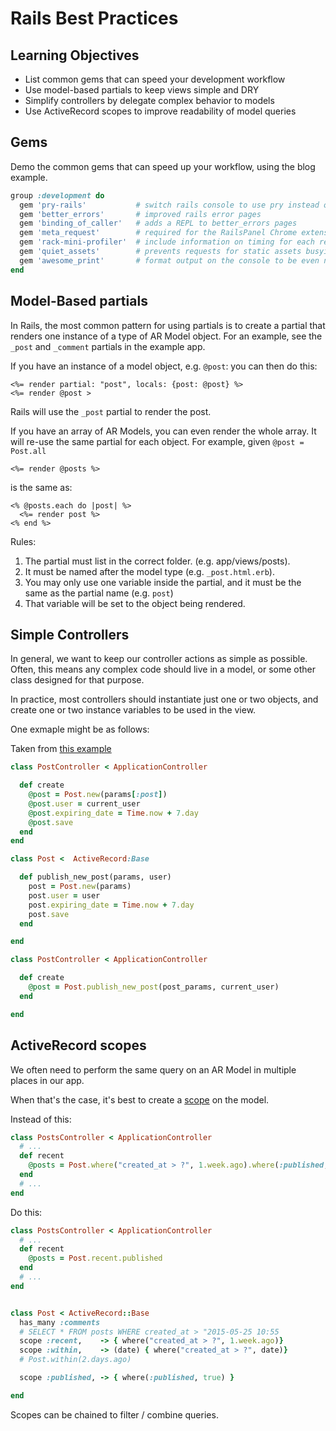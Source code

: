 # Rails Best Practices

## Learning Objectives

* List common gems that can speed your development workflow
* Use model-based partials to keep views simple and DRY
* Simplify controllers by delegate complex behavior to models
* Use ActiveRecord scopes to improve readability of model queries

## Gems

Demo the common gems that can speed up your workflow, using the blog example.

```ruby
group :development do
  gem 'pry-rails'           # switch rails console to use pry instead of irb
  gem 'better_errors'       # improved rails error pages
  gem 'binding_of_caller'   # adds a REPL to better_errors pages
  gem 'meta_request'        # required for the RailsPanel Chrome extension
  gem 'rack-mini-profiler'  # include information on timing for each requests
  gem 'quiet_assets'        # prevents requests for static assets busying your logs
  gem 'awesome_print'       # format output on the console to be even nicer
end
```

## Model-Based partials

In Rails, the most common pattern for using partials is to create a partial that
renders one instance of a type of AR Model object. For an example, see the
`_post` and `_comment` partials in the example app.

If you have an instance of a model object, e.g. `@post`: you can then do this:

```
<%= render partial: "post", locals: {post: @post} %>
<%= render @post >
```

Rails will use the `_post` partial to render the post.

If you have an array of AR Models, you can even render the whole array. It will
re-use the same partial for each object. For example, given `@post = Post.all`

```
<%= render @posts %>
```

is the same as:

```
<% @posts.each do |post| %>
  <%= render post %>
<% end %>
```


Rules:
1. The partial must list in the correct folder. (e.g. app/views/posts).
2. It must be named after the model type (e.g. `_post.html.erb`).
3. You may only use one variable inside the partial, and it must be the same as the partial name (e.g. `post`)
4. That variable will be set to the object being rendered.

## Simple Controllers

In general, we want to keep our controller actions as simple as possible. Often,
this means any complex code should live in a model, or some other class designed
for that purpose.

In practice, most controllers should instantiate just one or two objects, and
create one or two instance variables to be used in the view.

One exmaple might be as follows:

Taken from [this example](http://www.devinterface.com/blog/en/2010/07/rails-best-practices-3-increase-controllers-readability/)

```ruby
class PostController < ApplicationController

  def create
    @post = Post.new(params[:post])
    @post.user = current_user
    @post.expiring_date = Time.now + 7.day
    @post.save  
  end
end
```

```ruby
class Post <  ActiveRecord:Base

  def publish_new_post(params, user)
    post = Post.new(params)
    post.user = user
    post.expiring_date = Time.now + 7.day
    post.save
  end

end

class PostController < ApplicationController

  def create
    @post = Post.publish_new_post(post_params, current_user)
  end

end
```


## ActiveRecord scopes

We often need to perform the same query on an AR Model in multiple places in
our app.

When that's the case, it's best to create a [scope](http://guides.rubyonrails.org/active_record_querying.html#scopes) on
the model.

Instead of this:

```ruby
class PostsController < ApplicationController
  # ...
  def recent
    @posts = Post.where("created_at > ?", 1.week.ago).where(:published, true)
  end
  # ...
end
```

Do this:

```ruby
class PostsController < ApplicationController
  # ...
  def recent
    @posts = Post.recent.published
  end
  # ...
end


class Post < ActiveRecord::Base
  has_many :comments
  # SELECT * FROM posts WHERE created_at > "2015-05-25 10:55
  scope :recent,    -> { where("created_at > ?", 1.week.ago)}
  scope :within,    -> (date) { where("created_at > ?", date)}
  # Post.within(2.days.ago)

  scope :published, -> { where(:published, true) }

end
```

Scopes can be chained to filter / combine queries.

